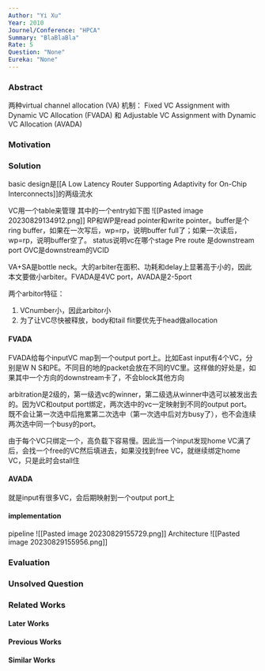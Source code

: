 ```yaml
---
Author: "Yi Xu"
Year: 2010
Journel/Conference: "HPCA"
Summary: "BlaBlaBla"
Rate: 5
Question: "None"
Eureka: "None"
---
```

### Abstract
两种virtual channel allocation (VA) 机制： Fixed VC Assignment with Dynamic VC Allocation (FVADA) 和 Adjustable VC Assignment with Dynamic VC Allocation (AVADA)

### Motivation


### Solution
basic design是[[A Low Latency Router Supporting Adaptivity for On-Chip Interconnects]]的两级流水

VC用一个table来管理
其中的一个entry如下图
![[Pasted image 20230829134912.png]]
RP和WP是read pointer和write pointer。buffer是个ring buffer，如果在一次写后，wp=rp，说明buffer full了；如果一次读后，wp=rp，说明buffer空了。
status说明vc在哪个stage
Pre route 是downstream port
OVC是downstream的VCID

VA+SA是bottle neck。大的arbiter在面积、功耗和delay上显著高于小的，因此本文要做小arbiter。FVADA是4VC port，AVADA是2-5port

两个arbitor特征：
1. VCnumber小，因此arbitor小
2. 为了让VC尽快被释放，body和tail flit要优先于head做allocation

#### **FVADA**
FVADA给每个inputVC map到一个output port上。比如East input有4个VC，分别是W N S和PE。不同目的地的packet会放在不同的VC里。这样做的好处是，如果其中一个方向的downstream卡了，不会block其他方向

arbitration是2级的，第一级选vc的winner，第二级选从winner中选可以被发出去的。因为VC和output port绑定，两次选中的vc一定映射到不同的output port。既不会让第一次选中后拖累第二次选中（第一次选中后对方busy了），也不会连续两次选中同一个busy的port。

由于每个VC只绑定一个，高负载下容易慢。因此当一个input发现home VC满了后，会找一个free的VC然后填进去，如果没找到free VC，就继续绑定home VC，只是此时会stall住

#### **AVADA**
就是input有很多VC，会后期映射到一个output port上

#### implementation


pipeline
![[Pasted image 20230829155729.png]]
Architecture
![[Pasted image 20230829155956.png]]


### Evaluation


### Unsolved Question


### Related Works
#### Later Works

#### Previous Works

#### Similar Works
